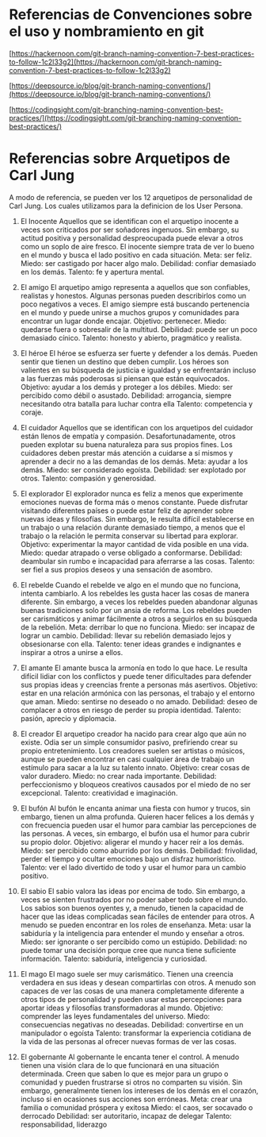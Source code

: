 # Referencias de Convenciones sobre el uso y nombramiento en git

[https://hackernoon.com/git-branch-naming-convention-7-best-practices-to-follow-1c2l33g2](https://hackernoon.com/git-branch-naming-convention-7-best-practices-to-follow-1c2l33g2)

[https://deepsource.io/blog/git-branch-naming-conventions/](https://deepsource.io/blog/git-branch-naming-conventions/)

[https://codingsight.com/git-branching-naming-convention-best-practices/](https://codingsight.com/git-branching-naming-convention-best-practices/)

# Referencias sobre Arquetipos de Carl Jung

A modo de referencia, se pueden ver los 12 arquetipos de personalidad de Carl Jung. Los cuales utilizamos para la definicion
de los User Persona.

1. El Inocente
Aquellos que se identifican con el arquetipo inocente a veces son criticados por ser soñadores ingenuos. Sin embargo, su actitud positiva y personalidad despreocupada puede elevar a otros como un soplo de aire fresco. El inocente siempre trata de ver lo bueno en el mundo y busca el lado positivo en cada situación.
Meta: ser feliz.
Miedo: ser castigado por hacer algo malo.
Debilidad: confiar demasiado en los demás.
Talento: fe y apertura mental.

2. El amigo
El arquetipo amigo representa a aquellos que son confiables, realistas y honestos. Algunas personas pueden describirlos como un poco negativos a veces. El amigo siempre está buscando pertenencia en el mundo y puede unirse a muchos grupos y comunidades para encontrar un lugar donde encajar.
Objetivo: pertenecer.
Miedo: quedarse fuera o sobresalir de la multitud.
Debilidad: puede ser un poco demasiado cínico.
Talento: honesto y abierto, pragmático y realista.

3. El héroe
El héroe se esfuerza ser fuerte y defender a los demás. Pueden sentir que tienen un destino que deben cumplir. Los héroes son valientes en su búsqueda de justicia e igualdad y se enfrentarán incluso a las fuerzas más poderosas si piensan que están equivocados.
Objetivo: ayudar a los demás y proteger a los débiles.
Miedo: ser percibido como débil o asustado.
Debilidad: arrogancia, siempre necesitando otra batalla para luchar contra ella
Talento: competencia y coraje.

4. El cuidador
Aquellos que se identifican con los arquetipos del cuidador están llenos de empatía y compasión. Desafortunadamente, otros pueden explotar su buena naturaleza para sus propios fines. Los cuidadores deben prestar más atención a cuidarse a sí mismos y aprender a decir no a las demandas de los demás.
Meta:  ayudar a los demás.
Miedo: ser considerado egoísta.
Debilidad: ser explotado por otros.
Talento: compasión y generosidad.

5. El explorador
El explorador nunca es feliz a menos que experimente emociones nuevas de forma más o menos constante. Puede disfrutar visitando diferentes países o puede estar feliz de aprender sobre nuevas ideas y filosofías. Sin embargo, le resulta difícil establecerse en un trabajo o una relación durante demasiado tiempo, a menos que el trabajo o la relación le permita conservar su libertad para explorar.
Objetivo: experimentar la mayor cantidad de vida posible en una vida.
Miedo: quedar atrapado o verse obligado a conformarse.
Debilidad: deambular sin rumbo e incapacidad para aferrarse a las cosas.
Talento: ser fiel a sus propios deseos y una sensación de asombro.

6. El rebelde
Cuando el rebelde ve algo en el mundo que no funciona, intenta cambiarlo. A los rebeldes les gusta hacer las cosas de manera diferente. Sin embargo, a veces los rebeldes pueden abandonar algunas buenas tradiciones solo por un ansia de reforma. Los rebeldes pueden ser carismáticos y animar fácilmente a otros a seguirlos en su búsqueda de la rebelión.
Meta: derribar lo que no funciona.
Miedo: ser incapaz de lograr un cambio.
Debilidad: llevar su rebelión demasiado lejos y obsesionarse con ella.
Talento: tener ideas grandes e indignantes e inspirar a otros a unirse a ellos.

7. El amante
El amante busca la armonía en todo lo que hace. Le resulta difícil lidiar con los conflictos y puede tener dificultades para defender sus propias ideas y creencias frente a personas más asertivos.
Objetivo: estar en una relación armónica con las personas, el trabajo y el entorno que aman.
Miedo: sentirse no deseado o no amado.
Debilidad: deseo de complacer a otros en riesgo de perder su propia identidad.
Talento: pasión, aprecio y diplomacia.

8. El creador
El arquetipo creador ha nacido para crear algo que aún no existe. Odia ser un simple consumidor pasivo, prefiriendo crear su propio entretenimiento. Los creadores suelen ser artistas o músicos, aunque se pueden encontrar en casi cualquier área de trabajo un estímulo para sacar a la luz su talento innato.
Objetivo: crear cosas de valor duradero.
Miedo: no crear nada importante.
Debilidad: perfeccionismo y bloqueos creativos causados ​​por el miedo de no ser excepcional.
Talento: creatividad e imaginación.

9. El bufón
Al bufón le encanta animar una fiesta con humor y trucos, sin embargo, tienen un alma profunda. Quieren hacer felices a los demás y con frecuencia pueden usar el humor para cambiar las percepciones de las personas. A veces, sin embargo, el bufón usa el humor para cubrir su propio dolor.
Objetivo: aligerar el mundo y hacer reír a los demás.
Miedo: ser percibido como aburrido por los demás.
Debilidad: frivolidad, perder el tiempo y ocultar emociones bajo un disfraz humorístico.
Talento: ver el lado divertido de todo y usar el humor para un cambio positivo.

10. El sabio
El sabio valora las ideas por encima de todo. Sin embargo, a veces se sienten frustrados por no poder saber todo sobre el mundo. Los sabios son buenos oyentes y, a menudo, tienen la capacidad de hacer que las ideas complicadas sean fáciles de entender para otros. A menudo se pueden encontrar en los roles de enseñanza.
Meta: usar la sabiduría y la inteligencia para entender el mundo y enseñar a otros.
Miedo: ser ignorante o ser percibido como un estúpido.
Debilidad: no puede tomar una decisión porque cree que nunca tiene suficiente información.
Talento: sabiduría, inteligencia y curiosidad.

11. El mago
El mago suele ser muy carismático. Tienen una creencia verdadera en sus ideas y desean compartirlas con otros. A menudo son capaces de ver las cosas de una manera completamente diferente a otros tipos de personalidad y pueden usar estas percepciones para aportar ideas y filosofías transformadoras al mundo.
Objetivo: comprender las leyes fundamentales del universo.
Miedo: consecuencias negativas no deseadas.
Debilidad: convertirse en un manipulador o egoísta
Talento: transformar la experiencia cotidiana de la vida de las personas al ofrecer nuevas formas de ver las cosas.

12. El gobernante
Al gobernante le encanta tener el control. A menudo tienen una visión clara de lo que funcionará en una situación determinada. Creen que saben lo que es mejor para un grupo o comunidad y pueden frustrarse si otros no comparten su visión. Sin embargo, generalmente tienen los intereses de los demás en el corazón, incluso si en ocasiones sus acciones son erróneas.
Meta: crear una familia o comunidad próspera y exitosa
Miedo: el caos, ser socavado o derrocado
Debilidad: ser autoritario, incapaz de delegar
Talento: responsabilidad, liderazgo




